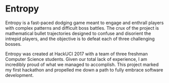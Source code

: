 # Entropy

Entropy is a fast-paced dodging game meant to engage and enthrall players 
with complex patterns and difficult boss battles.  The crux of the project
is mathematical bullet trajectories designed to confuse and disorient the
intrepid players, and the objective is to defeat each of three challenging
bosses.

Entropy was created at HackUCI 2017 with a team of three freshman Computer
Science students.  Given our total lack of experience, I am incredibly proud
of what we managed to accomplish.  This project marked my first hackathon
and propelled me down a path to fully embrace software development.

